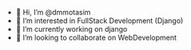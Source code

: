 - 👋 Hi, I’m @dmmotasim
- 👀 I’m interested in FullStack Development (Django)
- 🌱 I’m currently working on django
- 💞️ I’m looking to collaborate on WebDevelopment
